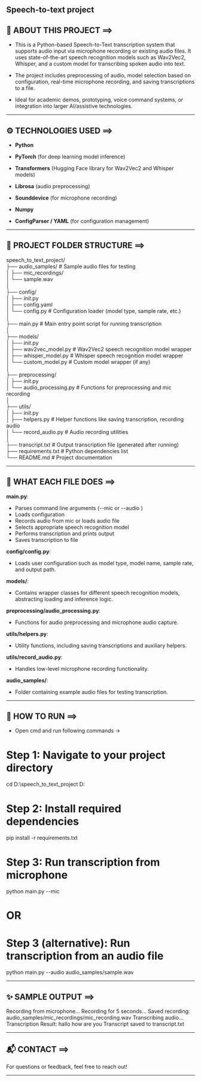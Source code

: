 ## Speech-to-text project

## 🧠 ABOUT THIS PROJECT ==>

- This is a Python-based Speech-to-Text transcription system that supports audio input via microphone recording or existing audio files. It uses state-of-the-art speech recognition models such as Wav2Vec2, Whisper, and a custom model for transcribing spoken audio into text.

- The project includes preprocessing of audio, model selection based on configuration, real-time microphone recording, and saving transcriptions to a file.

- Ideal for academic demos, prototyping, voice command systems, or integration into larger AI/assistive technologies.

---

## ⚙ TECHNOLOGIES USED ==>

- **Python**

- **PyTorch** (for deep learning model inference)

- **Transformers** (Hugging Face library for Wav2Vec2 and Whisper models)

- **Librosa** (audio preprocessing)

- **Sounddevice** (for microphone recording)

- **Numpy**

- **ConfigParser / YAML** (for configuration management)

---

## 📁 PROJECT FOLDER STRUCTURE ==>

speech_to_text_project/<br>
├── audio_samples/                              # Sample audio files for testing<br>
│ ├── mic_recordings/<br>
│ └── sample.wav<br>
│<br> 
├── config/<br>
│ ├── _init_.py<br>
│ ├── config.yaml<br>
│ └── config.py                                 # Configuration loader (model type, sample rate, etc.)<br>
│<br>
├── main.py                                     # Main entry point script for running transcription<br>
│<br>
├── models/<br>
│ ├── _init_.py<br>
│ ├── wav2vec_model.py                          # Wav2Vec2 speech recognition model wrapper<br>
│ ├── whisper_model.py                          # Whisper speech recognition model wrapper<br>
│ └── custom_model.py                           # Custom model wrapper (if any)<br>
│<br>
├── preprocessing/<br>
│ ├── _init_.py<br>
│ └── audio_processing.py                       # Functions for preprocessing and mic recording<br>
│<br>
├── utils/<br>
│ ├── _init_.py<br>
│ ├── helpers.py                                # Helper functions like saving transcription, recording audio<br>
│ └── record_audio.py                           # Audio recording utilities<br>
│<br>
├── transcript.txt                              # Output transcription file (generated after running)<br>
├── requirements.txt                            # Python dependencies list<br>
└── README.md                                   # Project documentation

---

## 📝 WHAT EACH FILE DOES ==>

**main.py**:
- Parses command line arguments (--mic or --audio <file>)
- Loads configuration
- Records audio from mic or loads audio file
- Selects appropriate speech recognition model
- Performs transcription and prints output
- Saves transcription to file

**config/config.py**:
- Loads user configuration such as model type, model name, sample rate, and output path.

**models/**:
- Contains wrapper classes for different speech recognition models, abstracting loading and inference logic.

**preprocessing/audio_processing.py**:
- Functions for audio preprocessing and microphone audio capture.

**utils/helpers.py**:
- Utility functions, including saving transcriptions and auxiliary helpers.

**utils/record_audio.py**:
- Handles low-level microphone recording functionality.

**audio_samples/**:
- Folder containing example audio files for testing transcription.

---

## 🚀 HOW TO RUN ==>

- Open cmd and run following commands ->

# Step 1: Navigate to your project directory
cd D:\speech_to_text_project
D:

# Step 2: Install required dependencies
pip install -r requirements.txt

# Step 3: Run transcription from microphone
python main.py --mic

# OR

# Step 3 (alternative): Run transcription from an audio file
python main.py --audio audio_samples/sample.wav

---

## ✨ SAMPLE OUTPUT ==>

Recording from microphone...
Recording for 5 seconds...
Saved recording: audio_samples/mic_recordings/mic_recording.wav
Transcribing audio...
Transcription Result:
hallo how are you
Transcript saved to transcript.txt

---

## 📬 CONTACT ==>

For questions or feedback, feel free to reach out!

---


